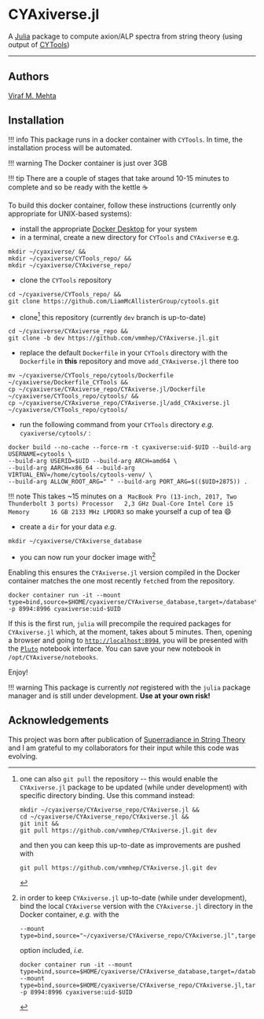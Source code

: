 # CYAxiverse.jl

A [Julia](https://julialang.org) package to compute axion/ALP spectra from string theory (using output of [CYTools](https://cytools.liammcallistergroup.com/))

---

## Authors
[Viraf M. Mehta](https://inspirehep.net/authors/1228975)

## Installation
!!! info
    This package runs in a docker container with `CYTools`.  In time, the installation process will be automated.

!!! warning
    The Docker container is just over 3GB

!!! tip
    There are a couple of stages that take around 10-15 minutes to complete and so be ready with the kettle :coffee:

To build this docker container, follow these instructions (currently only appropriate for UNIX-based systems):
    
- install the appropriate [Docker Desktop](https://docs.docker.com/desktop/) for your system
- in a terminal, create a new directory for `CYTools` and `CYAxiverse` e.g.
```
mkdir ~/cyaxiverse/ && 
mkdir ~/cyaxiverse/CYTools_repo/ && 
mkdir ~/cyaxiverse/CYAxiverse_repo/
```
- clone the `CYTools` repository
```
cd ~/cyaxiverse/CYTools_repo/ &&
git clone https://github.com/LiamMcAllisterGroup/cytools.git
```
- clone[^1] this repository (currently `dev` branch is up-to-date)

[^1]: 
    one can also `git pull` the repository -- this would enable the `CYAxiverse.jl` package to be updated (while under development) with specific directory binding.  Use this command instead:
    ```
    mkdir ~/cyaxiverse/CYAxiverse_repo/CYAxiverse.jl &&
    cd ~/cyaxiverse/CYAxiverse_repo/CYAxiverse.jl &&
    git init &&
    git pull https://github.com/vmmhep/CYAxiverse.jl.git dev 
    ```
    and then you can keep this up-to-date as improvements are pushed with 
    ```
    git pull https://github.com/vmmhep/CYAxiverse.jl.git dev
    ```

```
cd ~/cyaxiverse/CYAxiverse_repo && 
git clone -b dev https://github.com/vmmhep/CYAxiverse.jl.git
```
- replace the default `Dockerfile` in your `CYTools` directory with the `Dockerfile` in **this** repository and move `add_CYAxiverse.jl` there too
```
mv ~/cyaxiverse/CYTools_repo/cytools/Dockerfile ~/cyaxiverse/Dockerfile_CYTools && 
cp ~/cyaxiverse/CYAxiverse_repo/CYAxiverse.jl/Dockerfile ~/cyaxiverse/CYTools_repo/cytools/ && 
cp ~/cyaxiverse/CYAxiverse_repo/CYAxiverse.jl/add_CYAxiverse.jl ~/cyaxiverse/CYTools_repo/cytools/
```
- run the following command from your `CYTools` directory _e.g._ `cyaxiverse/cytools/` :
```
docker build --no-cache --force-rm -t cyaxiverse:uid-$UID --build-arg USERNAME=cytools \
--build-arg USERID=$UID --build-arg ARCH=amd64 \
--build-arg AARCH=x86_64 --build-arg VIRTUAL_ENV=/home/cytools/cytools-venv/ \
--build-arg ALLOW_ROOT_ARG=" " --build-arg PORT_ARG=$(($UID+2875)) .
```
!!! note 
    This takes ~15 minutes on a
    ``` 
    MacBook Pro (13-inch, 2017, Two Thunderbolt 3 ports)
    Processor   2,3 GHz Dual-Core Intel Core i5
    Memory      16 GB 2133 MHz LPDDR3
    ```
    so make yourself a cup of tea :smile:
- create a `dir` for your data _e.g._
```
mkdir ~/cyaxiverse/CYAxiverse_database
```
- you can now run your docker image with[^2]

[^2]: 
    in order to keep `CYAxiverse.jl` up-to-date (while under development), bind the local `CYAxiverse` version with the `CYAxiverse.jl` directory in the Docker container, _e.g._ with the
    ```
    --mount type=bind,source="~/cyaxiverse/CYAxiverse_repo/CYAxiverse.jl",target=/opt/CYAxiverse.jl,readonly
    ```
     option included, _i.e._
     ```
     docker container run -it --mount type=bind,source=$HOME/cyaxiverse/CYAxiverse_database,target=/database\
     --mount type=bind,source=$HOME/cyaxiverse/CYAxiverse_repo/CYAxiverse.jl,target=/opt/CYAxiverse.jl\
     -p 8994:8996 cyaxiverse:uid-$UID
  Enabling this ensures the `CYAxiverse.jl` version compiled in the Docker container matches the one most recently `fetch`ed from the repository.

```
docker container run -it --mount type=bind,source=$HOME/cyaxiverse/CYAxiverse_database,target=/database\
-p 8994:8996 cyaxiverse:uid-$UID
```
If this is the first run, `julia` will precompile the required packages for `CYAxiverse.jl` which, at the moment, takes about 5 minutes.  Then, opening a browser and going to [`http://localhost:8994`](http://localhost:8994), you will be presented with the [`Pluto`](https://github.com/fonsp/Pluto.jl/wiki) notebook interface.  You can save your new notebook in `/opt/CYAxiverse/notebooks`.

Enjoy!

!!! warning
    This package is currently _not_ registered with the `julia` package manager and is still under development.  **Use at your own risk!**

## Acknowledgements
This project was born after publication of [Superradiance in String Theory](https://iopscience.iop.org/article/10.1088/1475-7516/2021/07/033) and I am grateful to my collaborators for their input while this code was evolving.
